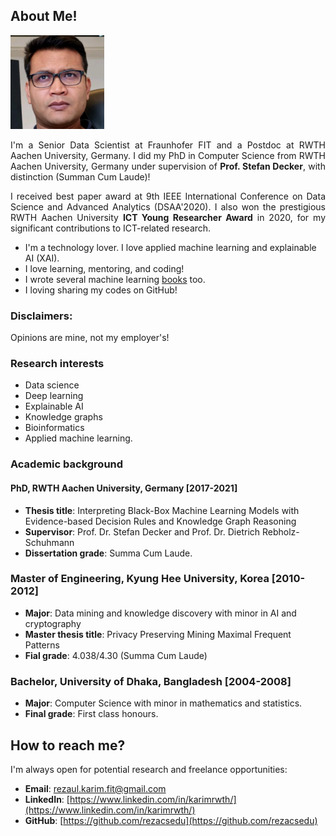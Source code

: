 ## About Me!

<img class="profile-picture" src="img/1664312512000.jpg" width="150">

<p style='text-align: justify;'> I'm a Senior Data Scientist at Fraunhofer FIT and a Postdoc at RWTH Aachen University, Germany. I did my PhD in Computer Science from RWTH Aachen University, Germany under supervision of <b>Prof. Stefan Decker</b>, with distinction (Summan Cum Laude)! </p>

<p style='text-align: justify;'>I received best paper award at 9th IEEE International Conference on Data Science and Advanced Analytics (DSAA'2020). I also won the prestigious RWTH Aachen University <b>ICT Young Researcher Award</b> in 2020, for my significant contributions to ICT-related research. </p>

- I'm a technology lover. I love applied machine learning and explainable AI (XAI). 
- I love learning, mentoring, and coding! 
- I wrote several machine learning [books](https://www.amazon.com/s?k=Md.+Rezaul+Karim&ref=nb_sb_noss) too.
- I loving sharing my codes on GitHub! 

### Disclaimers: 
Opinions are mine, not my employer's! 

### Research interests

- Data science 
- Deep learning
- Explainable AI
- Knowledge graphs 
- Bioinformatics
- Applied machine learning. 

### Academic background

#### PhD, RWTH Aachen University, Germany [2017-2021]
- **Thesis title**: Interpreting Black-Box Machine Learning Models with Evidence-based Decision Rules and Knowledge Graph Reasoning
- **Supervisor**: Prof. Dr. Stefan Decker and Prof. Dr. Dietrich Rebholz-Schuhmann
- **Dissertation grade**: Summa Cum Laude.

### Master of Engineering, Kyung Hee University, Korea [2010-2012]
- **Major**: Data mining and knowledge discovery with minor in AI and cryptography
- **Master thesis title**: Privacy Preserving Mining Maximal Frequent Patterns
- **Fial grade**: 4.038/4.30 (Summa Cum Laude)

### Bachelor, University of Dhaka, Bangladesh [2004-2008]
- **Major**: Computer Science with minor in mathematics and statistics.
- **Final grade**: First class honours.

## How to reach me?
I'm always open for potential research and freelance opportunities: 

- **Email**: [rezaul.karim.fit@gmail.com](rezaul.karim.fit@gmail.com)
- **LinkedIn**: [https://www.linkedin.com/in/karimrwth/](https://www.linkedin.com/in/karimrwth/)
- **GitHub**: [https://github.com/rezacsedu](https://github.com/rezacsedu)

